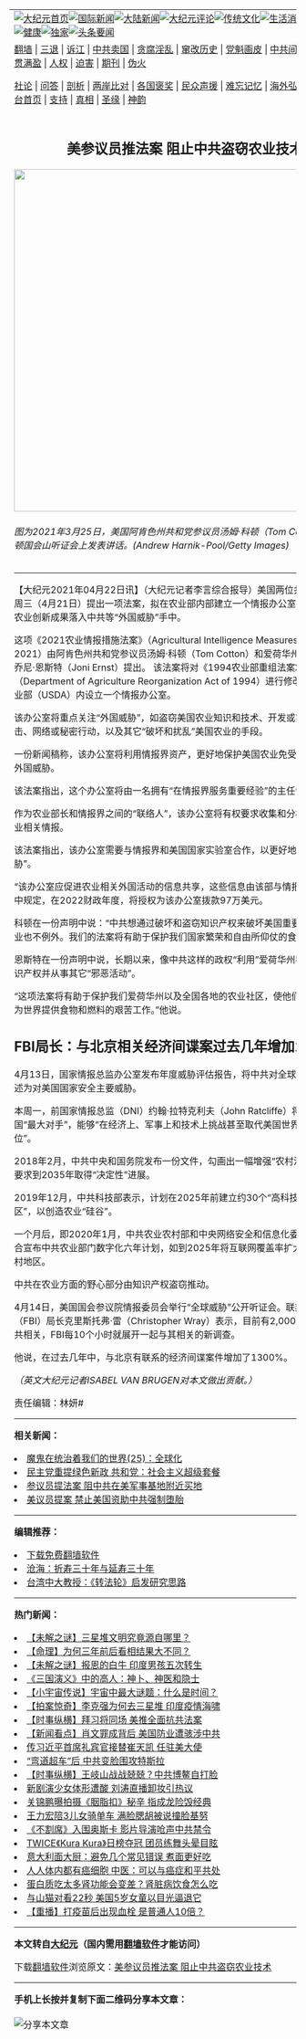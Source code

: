 <a name="1" id="1" target="_blank"></a><span id="1"></span>
<table align=center border="0"><tr><td colspan="2" VALIGN=TOP><a href="https://github.com/gjvrso3175/djy/blob/master/gb/nf1351518.md#1"><img src="https://raw.githubusercontent.com/gjvrso3175/www/master/t/djy/1.jpg" title="大纪元首页" alt="大纪元首页"></a><a href="https://github.com/gjvrso3175/djy/blob/master/gb/n24hr.md#1"><img src="https://raw.githubusercontent.com/gjvrso3175/www/master/t/djy/3.jpg" title="国际新闻" alt="国际新闻"></a><a href="https://github.com/gjvrso3175/djy/blob/master/gb/nsc413.md#1"><img src="https://raw.githubusercontent.com/gjvrso3175/www/master/t/djy/4.jpg" title="大陆新闻" alt="大陆新闻"></a><a href="https://github.com/gjvrso3175/djy/blob/master/gb/news392.md#1"><img src="https://raw.githubusercontent.com/gjvrso3175/www/master/t/djy/5.jpg" title="大纪元评论" alt="大纪元评论"></a><a href="https://github.com/gjvrso3175/djy/blob/master/gb/news2007.md#1"><img src="https://raw.githubusercontent.com/gjvrso3175/www/master/t/djy/6.jpg" title="传统文化" alt="传统文化"></a><a href="https://github.com/gjvrso3175/djy/blob/master/gb/news2008.md#1"><img src="https://raw.githubusercontent.com/gjvrso3175/www/master/t/djy/7.jpg" title="生活消费" alt="生活消费"></a><a href="https://github.com/gjvrso3175/djy/blob/master/gb/ncyule.md#1"><img src="https://raw.githubusercontent.com/gjvrso3175/www/master/t/djy/8.jpg" title="娱乐休闲" alt="娱乐休闲"></a><a href="https://github.com/gjvrso3175/djy/blob/master/gb/nsc1002.md#1"><img src="https://raw.githubusercontent.com/gjvrso3175/www/master/t/djy/9.jpg" title="健康" alt="健康"></a><a href="https://github.com/gjvrso3175/djy/blob/master/gb/nf6092.md#1"><img src="https://raw.githubusercontent.com/gjvrso3175/www/master/t/djy/10a.jpg" title="独家" alt="独家"></a><a href="https://github.com/gjvrso3175/djy/blob/master/gb/nf4514.md#1"><img src="https://raw.githubusercontent.com/gjvrso3175/www/master/t/djy/12a.jpg" title="头条要闻" alt="头条要闻"></a></td></tr>
<tr><td colspan="2" VALIGN=TOP><a target="_blank" href="https://github.com/gjvrso3175/www/blob/master/README.md?zsrh#1">翻墙</a> | <a target="_blank" href="https://github.com/gjvrso3175/djy/blob/master/gb/nf5657.md#1">三退</a> | <a target="_blank" href="https://github.com/gjvrso3175/djy/blob/master/gb/nf6124.md#1">诉江</a> | <a target="_blank" href="https://github.com/gjvrso3175/djy/blob/master/gb/nf1176117.md#1">中共卖国</a> | <a target="_blank" href="https://github.com/gjvrso3175/djy/blob/master/gb/nf5773.md#1">贪腐淫乱</a> | <a target="_blank" href="https://github.com/gjvrso3175/djy/blob/master/gb/nf1176115.md#1">窜改历史</a> | <a target="_blank" href="https://github.com/gjvrso3175/djy/blob/master/gb/nf1176107.md#1">党魁画皮</a> | <a target="_blank" href="https://github.com/gjvrso3175/djy/blob/master/gb/nf1320400.md#1">中共间谍</a> | <a target="_blank" href="https://github.com/gjvrso3175/djy/blob/master/gb/nf1176114.md#1">破坏传统</a> | <a target="_blank" href="https://github.com/gjvrso3175/ntdtv/blob/master/gb/prog447_1.md#1">恶贯满盈</a> | <a target="_blank" href="https://github.com/gjvrso3175/djy/blob/master/gb/ncid278.md#1">人权</a> | <a target="_blank" href="https://github.com/gjvrso3175/djy/blob/master/gb/nf1176111.md#1">迫害</a> | <a target="_blank" href="https://gitlab.com/szzdlab/mh-qikan/blob/master/README.md#1">期刊</a> | <a target="_blank" href="https://github.com/gjvrso3175/djy/blob/master/gb/nf5562.md#1">伪火</a></p><p><a target="_blank" href="https://github.com/gjvrso3175/djy/blob/master/gb/9p.md#1">社论</a> | <a target="_blank" href="https://github.com/gjvrso3175/djy/blob/master/gb/nf4378.md#1">问答</a> | <a target="_blank" href="https://github.com/gjvrso3175/djy/blob/master/gb/nf5792.md#1">剖析</a> | <a target="_blank" href="https://github.com/gjvrso3175/djy/blob/master/gb/nf5735.md#1">两岸比对</a> | <a target="_blank" href="https://github.com/gjvrso3175/djy/blob/master/gb/nf6119.md#1">各国褒奖</a> | <a target="_blank" href="https://github.com/gjvrso3175/djy/blob/master/gb/nf6120.md#1">民众声援</a> | <a target="_blank" href="https://github.com/gjvrso3175/djy/blob/master/gb/nf1188594.md#1">难忘记忆</a> | <a target="_blank" href="https://github.com/gjvrso3175/djy/blob/master/gb/nf3180.md#1">海外弘传</a> | <a target="_blank" href="https://github.com/gjvrso3175/djy/blob/master/gb/nf5410.md#1">万人上访</a> | <a target="_blank" href="https://github.com/gjvrso3175/www/blob/master/README.md?zsrh#1">平台首页</a> | <a target="_blank" href="https://github.com/gjvrso3175/djy/blob/master/gb/nf4386.md#1">支持</a> | <a target="_blank" href="https://github.com/gjvrso3175/djy/blob/master/gb/nf4389.md#1">真相</a> | <a target="_blank" href="https://github.com/gjvrso3175/djy/blob/master/gb/nf5790.md#1">圣缘</a> | <a target="_blank" href="https://github.com/gjvrso3175/djy/blob/master/gb/nf4786.md#1">神韵</a></td></tr>
<tr><td VALIGN=TOP width="626"><h2 align=center>美参议员推法案 阻止中共盗窃农业技术</h2>
<img width="600" src="https://i.epochtimes.com/assets/uploads/2021/04/id12898616-GettyImages-1231927031-1-600x400.jpg" />
<h6>图为2021年3月25日，美国阿肯色州共和党参议员汤姆·科顿（Tom Cotton）在华盛顿国会山听证会上发表讲话。(Andrew Harnik-Pool/Getty Images)
</h6>
<hr>
	<p>【大纪元2021年04月22日讯】（大纪元记者李言综合报导）美国两位共和党参议员周三（4月21日）提出一项法案，拟在农业部内部建立一个情报办公室，以防止美国农业创新成果落入中共等“外国威胁”手中。</p>
<p>这项《2021农业情报措施法案》（Agricultural Intelligence Measures Act of 2021）由阿肯色州共和党参议员汤姆·<ahref="https://github.com/gjvrso3175/djy/blob/master/gb/tag/%E7%A7%91%E9%A1%BF.md#1">科顿</a>（Tom Cotton）和爱荷华州共和党参议员乔尼·<ahref="https://github.com/gjvrso3175/djy/blob/master/gb/tag/%E6%81%A9%E6%96%AF%E7%89%B9.md#1">恩斯特</a>（Joni Ernst）提出。 该法案将对《1994农业部重组法案》（Department of Agriculture Reorganization Act of 1994）进行修改，在美国农业部（USDA）内设立一个情报办公室。</p>
<p>该办公室将重点关注“外国威胁”，如盗窃美国农业知识和技术、开发或实施生物战攻击、网络或秘密行动，以及其它“破坏和扰乱”美国农业的手段。</p>
<p>一份新闻稿称，该办公室将利用情报界资产，更好地保护美国农业免受中共等带来的外国威胁。</p>
<p>该法案指出，这个办公室将由一名拥有“在情报界服务重要经验”的主任领导。</p>
<p>作为农业部长和情报界之间的“联络人”，该办公室将有权要求收集和分析美国国内农业相关情报。</p>
<p>该法案指出，该办公室需要与情报界和美国国家实验室合作，以更好地了解“外国威胁”。</p>
<p>“该办公室应促进农业相关外国活动的信息共享，这些信息由该部与情报界获得。”法案中规定，在2022财政年度，将授权为该办公室拨款97万美元。</p>
<p><ahref="https://github.com/gjvrso3175/djy/blob/master/gb/tag/%E7%A7%91%E9%A1%BF.md#1">科顿</a>在一份声明中说：“中共想通过破坏和盗窃知识产权来破坏美国重要产业，美国农业也不例外。我们的法案将有助于保护我们国家繁荣和自由所仰仗的食品和技术。”</p>
<p><ahref="https://github.com/gjvrso3175/djy/blob/master/gb/tag/%E6%81%A9%E6%96%AF%E7%89%B9.md#1">恩斯特</a>在一份声明中说，长期以来，像中共这样的政权“利用”爱荷华州农民，偷窃知识产权并从事其它“邪恶活动”。</p>
<p>“这项法案将有助于保护我们爱荷华州以及全国各地的农业社区，使他们能够继续从事为世界提供食物和燃料的艰苦工作。”他说。</p>
<h2>FBI局长：与北京相关经济间谍案过去几年增加1300%</h2>
<p>4月13日，国家情报总监办公室发布年度威胁评估报告，将中共对全球霸权的推动描述为对美国国家安全主要威胁。</p>
<p>本周一，前国家情报总监（DNI）约翰·拉特克利夫（John Ratcliffe）将中共列为美国“最大对手”，能够“在经济上、军事上和技术上挑战甚至取代美国世界超级大国地位”。</p>
<p>2018年2月，中共中央和国务院发布一份文件，勾画出一幅增强“农村活力”路线图，要求到2035年取得“决定性”进展。</p>
<p>2019年12月，中共科技部表示，计划在2025年前建立约30个“高科技产业示范区”，以创造农业“硅谷”。</p>
<p>一个月后，即2020年1月，中共农业农村部和中央网络安全和信息化委员会办公室联合宣布中共农业部门数字化六年计划，如到2025年将互联网覆盖率扩大到70%的农村地区。</p>
<p>中共在农业方面的野心部分由知识产权盗窃推动。</p>
<p>4月14日，美国国会参议院情报委员会举行“全球威胁”公开听证会。联邦调查局（FBI）局长克里斯托弗·雷（Christopher Wray）表示，目前有2,000多项调查与中共相关，FBI每10个小时就展开一起与其相关的新调查。</p>
<p>他说，在过去几年中，与北京有联系的经济间谍案件增加了1300%。</p>
<p><em>（英文大纪元记者ISABEL VAN BRUGEN对本文做出贡献。）</em></p>
<p>责任编辑：林妍#</p>
	
<hr>


<strong>相关新闻：</strong>
<li><a href="https://github.com/gjvrso3175/djy/blob/master/gb/18/10/16/n10788205.md#1">魔鬼在统治着我们的世界(25)：全球化</a></li>
<li><a href="https://github.com/gjvrso3175/djy/blob/master/gb/21/4/21/n12895973.md#1">民主党重提绿色新政 共和党：社会主义超级套餐</a></li>
<li><a href="https://github.com/gjvrso3175/djy/blob/master/gb/21/4/22/n12898000.md#1">参议员提法案 阻中共在美军事基地附近买地</a></li>
<li><a href="https://github.com/gjvrso3175/djy/blob/master/gb/21/4/22/n12898274.md#1">美议员提案 禁止美国资助中共强制堕胎</a></li>
<hr>


<strong>编辑推荐：</strong>
<li><a href="https://github.com/gjvrso3175/www/blob/master/README.md?dfh#1" target="_blank">下载免费翻墙软件</a></li><li><a href="https://github.com/tsiac2612/djy/blob/master/gb/19/6/2/n11295844.md#1" target="_blank">沧海：折寿三十年与延寿三十年</a></li><li><a href="https://github.com/tsiac2612/djy/blob/master/gb/20/3/12/n11936131.md#1" target="_blank">台湾中大教授：《转法轮》启发研究思路</a></li>
<hr>

<strong>热门新闻：</strong>
<li><a href="https://github.com/gjvrso3175/djy/blob/master/gb/21/4/15/n12882802.md#1">【未解之谜】三星堆文明究竟源自哪里？</a></li>
<li><a href="https://github.com/gjvrso3175/djy/blob/master/gb/21/3/3/n12785986.md#1">【命理】为何三年前后看相结果大不同？</a></li>
<li><a href="https://github.com/gjvrso3175/djy/blob/master/gb/21/4/16/n12885150.md#1">【未解之谜】报恩的白牛 印度男孩五次转生</a></li>
<li><a href="https://github.com/gjvrso3175/djy/blob/master/gb/21/2/26/n12777808.md#1">《三国演义》中的高人：神卜、神医和隐士</a></li>
<li><a href="https://github.com/gjvrso3175/djy/blob/master/gb/21/4/18/n12887969.md#1">【小宇宙传说】宇宙中最大谜题：什么是时间？</a></li>
<li><a href="https://github.com/gjvrso3175/djy/blob/master/gb/21/4/22/n12896929.md#1">【拍案惊奇】李克强为何去三星堆 印度疫情海啸</a></li>
<li><a href="https://github.com/gjvrso3175/djy/blob/master/gb/21/4/21/n12896393.md#1">【时事纵横】拜习将同场 美推全面抗共法案</a></li>
<li><a href="https://github.com/gjvrso3175/djy/blob/master/gb/21/4/21/n12896360.md#1">【新闻看点】肖文罪成背后 美国防业遭骇涉中共</a></li>
<li><a href="https://github.com/gjvrso3175/djy/blob/master/gb/21/4/20/n12893567.md#1">传习近平首席礼宾官接替崔天凯 任驻美大使</a></li>
<li><a href="https://github.com/gjvrso3175/djy/blob/master/gb/21/4/19/n12891398.md#1">“弯道超车”后 中共变脸围攻特斯拉</a></li>
<li><a href="https://github.com/gjvrso3175/djy/blob/master/gb/21/4/20/n12893817.md#1">【时事纵横】王岐山战战兢兢？中共博鳌自打脸</a></li>
<li><a href="https://github.com/gjvrso3175/djy/blob/master/gb/21/4/20/n12891489.md#1">新剧演少女体形遭酸 刘涛直播卸妆引热议</a></li>
<li><a href="https://github.com/gjvrso3175/djy/blob/master/gb/21/4/21/n12893952.md#1">关锦鹏曝拍摄《胭脂扣》秘辛 指成龙险毁经典</a></li>
<li><a href="https://github.com/gjvrso3175/djy/blob/master/gb/21/4/19/n12891201.md#1">王力宏陪3儿女骑单车 满脸腮胡被说撞脸基努</a></li>
<li><a href="https://github.com/gjvrso3175/djy/blob/master/gb/21/4/20/n12893721.md#1">《不割席》入围奥斯卡 影片导演呛声中共禁令</a></li>
<li><a href="https://github.com/gjvrso3175/djy/blob/master/gb/21/4/21/n12894710.md#1">TWICE《Kura Kura》日榜夺冠 团员练舞头晕目眩</a></li>
<li><a href="https://github.com/gjvrso3175/djy/blob/master/gb/21/4/19/n12890260.md#1">意大利面大厨：避免几个常见错误 煮面更好吃</a></li>
<li><a href="https://github.com/gjvrso3175/djy/blob/master/gb/21/4/20/n12893823.md#1">人人体内都有癌细胞 中医：可以与癌症和平共处</a></li>
<li><a href="https://github.com/gjvrso3175/djy/blob/master/gb/21/4/19/n12890742.md#1">蛋白质吃太多肾功能会变差？肾脏病饮食怎么吃</a></li>
<li><a href="https://github.com/gjvrso3175/djy/blob/master/gb/21/4/21/n12894446.md#1">与山猫对看22秒 美国5岁女童以目光逼退它</a></li>
<li><a href="https://github.com/gjvrso3175/djy/blob/master/gb/21/4/21/n12895454.md#1">【重播】打疫苗后出现血栓 是普通人10倍？</a></li>
<hr>

<strong>本文转自<a href="https://www.epochtimes.com">大纪元</a>（国内需用<a href="https://github.com/gjvrso3175/www/blob/master/README.md#8">翻墙软件</a>才能访问）</strong><p>下载<a href="https://github.com/gjvrso3175/www/blob/master/README.md#8">翻墙软件</a>浏览原文：<a href="https://www.epochtimes.com/gb/21/4/22/n12898496.htm">美参议员推法案 阻止中共盗窃农业技术</a></p><hr>

<strong>手机上长按并复制下面二维码分享本文章：</strong><br><br><img src="https://chart.apis.google.com/chart?cht=qr&chs=240x240&choe=UTF-8&chld=M|2&chl=https://github.com/gjvrso3175/djy/blob/master/gb/21/4/22/n12898496.md%231" title="分享本文章"></td><td VALIGN=TOP><a href="https://github.com/gjvrso3175/djy/blob/master/gb/16/1/21/n4622075.md?dfh#1" target="_blank"><img src="https://raw.githubusercontent.com/gjvrso3175/djy/master/gb/300/wei-f1.jpg" title="中共的伪火骗局"  alt="中共的伪火骗局"></a><br><a href="https://github.com/gjvrso3175/www/blob/master/README.md?dfh#9" target="_blank"><img src="https://raw.githubusercontent.com/gjvrso3175/djy/master/gb/300/yong-h.jpg" title="永恒的见证"  alt="永恒的见证"></a><br><a href="https://github.com/gjvrso3175/djy/blob/master/gb/13/9/29/n3974789.md?dfh#1" target="_blank"><img src="https://raw.githubusercontent.com/gjvrso3175/djy/master/gb/300/shang-lnz.jpg" title="善良女子被中共投男牢"  alt="善良女子被中共投男牢"></a><br><a href="https://github.com/gjvrso3175/djy/blob/master/gb/16/3/16/n4663449.md?dfh#1" target="_blank"><img src="https://raw.githubusercontent.com/gjvrso3175/djy/master/gb/300/huo-z3.jpg" title="警卫目击活摘器官"  alt="警卫目击活摘器官"></a><br><a href="https://github.com/gjvrso3175/djy/blob/master/gb/16/8/7/n8177641.md?dfh#1" target="_blank"><img src="https://raw.githubusercontent.com/gjvrso3175/djy/master/gb/300/huo-z4.jpg" title="证人描述活摘恐怖"  alt="证人描述活摘恐怖"></a><br><a href="https://github.com/gjvrso3175/djy/blob/master/gb/10/4/19/n2881569.md?dfh#1" target="_blank"><img src="https://raw.githubusercontent.com/gjvrso3175/djy/master/gb/300/huo-z1.jpg" title="揭开活摘器官黑幕"  alt="揭开活摘器官黑幕"></a><br><a href="https://github.com/gjvrso3175/djy/blob/master/gb/10/11/7/n3077476.md?dfh#1" target="_blank"><img src="https://raw.githubusercontent.com/gjvrso3175/djy/master/gb/300/ma-ks.jpg" title="马克思的成魔之路"  alt="马克思的成魔之路"></a><br><a href="https://github.com/gjvrso3175/djy/blob/master/gb/14/6/9/n4173977.md?dfh#1" target="_blank"><img src="https://raw.githubusercontent.com/gjvrso3175/djy/master/gb/300/chang-zs.jpg" title="藏字石 蕴天机"  alt="藏字石 蕴天机"></a><br><a href="https://github.com/gjvrso3175/djy/blob/master/gb/18/5/10/n10381511.md?dfh#1" target="_blank"><img src="https://raw.githubusercontent.com/gjvrso3175/djy/master/gb/300/st1.jpg" title="关注三亿人三退"  alt="关注三亿人三退"></a><br><a href="https://github.com/gjvrso3175/djy/blob/master/gb/18/3/21/n10237682.md?dfh#1" target="_blank"><img src="https://raw.githubusercontent.com/gjvrso3175/djy/master/gb/300/jie-t.jpg" title="解体中共复兴中华"  alt="解体中共复兴中华"></a><br><a href="https://github.com/gjvrso3175/djy/blob/master/gb/9/2/9/n2422991.md?dfh#1" target="_blank"><img src="https://raw.githubusercontent.com/gjvrso3175/djy/master/gb/300/gao-zs.jpg" title="中共迫害良心律师"  alt="中共迫害良心律师"></a><br><a href="https://github.com/gjvrso3175/djy/blob/master/gb/18/12/9/n10900044.md?dfh#1" target="_blank"><img src="https://raw.githubusercontent.com/gjvrso3175/djy/master/gb/300/sj1.jpg" title="三百多万人举报江泽民"  alt="三百多万人举报江泽民"></a><br><a href="https://github.com/gjvrso3175/djy/blob/master/gb/18/8/28/n10672014.md?dfh#1" target="_blank"><img src="https://raw.githubusercontent.com/gjvrso3175/djy/master/gb/300/sj2.jpg" title="这些官员为何起诉江泽民"  alt="这些官员为何起诉江泽民"></a><br><a href="https://github.com/gjvrso3175/djy/blob/master/gb/8/12/18/n2367165.md?dfh#1" target="_blank"><img src="https://raw.githubusercontent.com/gjvrso3175/djy/master/gb/300/liangan.jpg" title="海峡两岸的强烈对比"  alt="海峡两岸的强烈对比"></a><br><a href="https://github.com/gjvrso3175/djy/blob/master/gb/15/12/10/n4593139.md?dfh#1" target="_blank"><img src="https://raw.githubusercontent.com/gjvrso3175/djy/master/gb/300/jia-ndzl.jpg" title="加拿大总理的贺信"  alt="加拿大总理的贺信"></a><br><a href="https://github.com/gjvrso3175/djy/blob/master/gb/11/6/17/n3289382.md?dfh#1" target="_blank"><img src="https://raw.githubusercontent.com/gjvrso3175/djy/master/gb/300/xiao-wd.jpg" title="探寻真相兼听则明"  alt="探寻真相兼听则明"></a><br><a href="https://github.com/gjvrso3175/djy/blob/master/gb/18/10/27/n10812623.md?dfh#1" target="_blank"><img src="https://raw.githubusercontent.com/gjvrso3175/djy/master/gb/300/yindu.jpg" title="印度媒体报道东方"  alt="印度媒体报道东方"></a><br><a href="https://github.com/gjvrso3175/djy/blob/master/gb/18/6/9/n10469652.md?dfh#1" target="_blank"><img src="https://raw.githubusercontent.com/gjvrso3175/djy/master/gb/300/xie-j.jpg" title="不一样的海外校园"  alt="不一样的海外校园"></a><br><a href="https://github.com/gjvrso3175/djy/blob/master/gb/7/4/5/n1669415.md?dfh#1" target="_blank"><img src="https://raw.githubusercontent.com/gjvrso3175/djy/master/gb/300/li-up.jpg" title="从大师到徒弟的传奇"  alt="从大师到徒弟的传奇"></a><br><a href="https://github.com/gjvrso3175/djy/blob/master/gb/17/5/26/n9191512.md?dfh#1" target="_blank"><img src="https://raw.githubusercontent.com/gjvrso3175/djy/master/gb/300/zfl2.jpg" title="亿万人与东方一本奇书"  alt="亿万人与东方一本奇书"></a><br><a href="https://github.com/gjvrso3175/djy/blob/master/gb/13/11/27/n4020290.md?dfh#1" target="_blank"><img src="https://raw.githubusercontent.com/gjvrso3175/djy/master/gb/300/zhen-h.jpg" title="大陆见不到的震撼场面"  alt="大陆见不到的震撼场面"></a><br><a href="https://github.com/gjvrso3175/djy/blob/master/gb/15/7/17/n4482910.md?dfh#1" target="_blank"><img src="https://raw.githubusercontent.com/gjvrso3175/djy/master/gb/300/dalu-sk.jpg" title="人心向善 大陆当初盛况"  alt="人心向善 大陆当初盛况"></a><br><a href="https://github.com/gjvrso3175/djy/blob/master/gb/19/1/5/n10955468.md?dfh#1" target="_blank"><img src="https://raw.githubusercontent.com/gjvrso3175/djy/master/gb/300/zfl1.jpg" title="追寻真理 这书讲什么"  alt="追寻真理 这书讲什么"></a><br><a href="https://github.com/gjvrso3175/www/blob/master/README.md?dfh#1" target="_blank"><img src="https://raw.githubusercontent.com/gjvrso3175/djy/master/gb/300/fq1.jpg" title="下载免费翻墙软件"  alt="下载免费翻墙软件"></a><br></td></tr></table>

